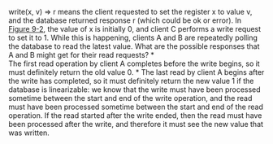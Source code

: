 write(x, v) ⇒ r means the client requested to set the
register x to value v, and the database returned response r (which could be ok or error). In [Figure 9-2](#fig_consistency_linearizability_1), the value of x is initially 0, and client C performs a
write request to set it to 1. While this is happening, clients A and B are repeatedly polling the
database to read the latest value. What are the possible responses that A and B might get for their
read requests? *  
The first read operation by client A completes before the write begins, so it must definitely
return the old value 0. *  The last read by client A begins after the write has completed, so it must definitely return the
new value 1 if the database is linearizable: we know that the write must have been processed
sometime between the start and end of the write operation, and the read must have been processed
sometime between the start and end of the read operation. If the read started after the write
ended, then the read must have been processed after the write, and therefore it must see the new
value that was written.